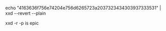 echo "4163636f756e74204e756d6265723a2037323434303937333531" | xxd --revert --plain


xxd -r -p is epic

